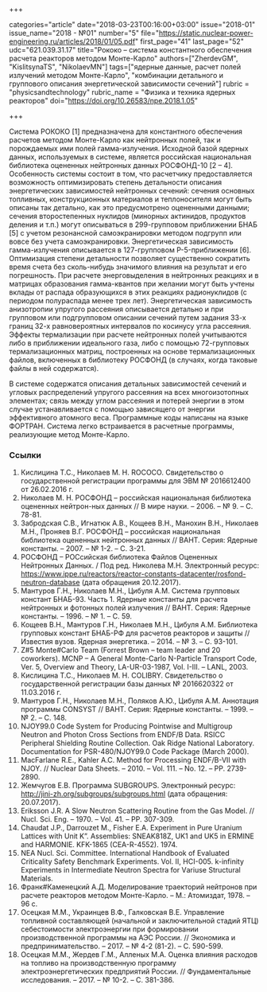 +++

categories="article"
date="2018-03-23T00:16:00+03:00"
issue="2018-01"
issue_name="2018 - №01"
number="5"
file="https://static.nuclear-power-engineering.ru/articles/2018/01/05.pdf"
first_page="41"
last_page="52"
udc="621.039.31.17"
title="Рококо – система константного обеспечения расчета реакторов методом Монте-Карло"
authors=["ZherdevGM", "KislitsynaTS", "NikolaevMN"]
tags=["ядерные данные, расчет полей излучений методом Монте-Карло", "комбинации детального и группового описания энергетической зависимости сечений"]
rubric = "physicsandtechnology"
rubric_name = "Физика и техника ядерных реакторов"
doi="https://doi.org/10.26583/npe.2018.1.05"

+++

Система РОКОКО [1] предназначена для константного обеспечения расчетов методом Монте-Карло как нейтронных полей, так и порождаемых ими полей гамма-излучения. Исходной базой ядерных данных, используемых в системе, является российская национальная библиотека оцененных нейтронных данных РОСФОНД-10 [2 – 4]. Особенность системы состоит в том, что расчетчику предоставляется возможность оптимизировать степень детальности описания энергетических зависимостей нейтронных сечений: сечения основных топливных, конструкционных материалов и теплоносителя могут быть описаны так детально, как это предусмотрено оцененными данными; сечения второстепенных нуклидов (минорных актинидов, продуктов деления и т.п.) могут описываться в 299-групповом приближении БНАБ [5] с учетом резонансной самоэкранировки методом подгрупп или вовсе без учета самоэкранировки. Энергетическая зависимость гамма-излучения описывается в 127-групповом P-5-приближении [6]. Оптимизация степени детальности позволяет существенно сократить время счета без сколь-нибудь значимого влияния на результат и его погрешность. При расчете энерговыделения в нейтронных реакциях и в матрицах образования гамма-квантов при желании могут быть учтены вклады от распада образующихся в этих реакциях радионуклидов (с периодом полураспада менее трех лет). Энергетическая зависимость анизотропии упругого рассеяния описывается детально и при групповом или подгрупповом описании сечений путем задания 33-х границ 32-х равновероятных интервалов по косинусу угла рассеяния. Эффекты термализации при расчете нейтронных полей учитываются либо в приближении идеального газа, либо с помощью 72-групповых термализационных матриц, построенных на основе
термализационных файлов, включенных в библиотеку РОСФОНД (в случаях, когда таковые файлы в ней содержатся).

В системе содержатся описания детальных зависимостей сечений и угловых распределений упругого рассеяния на всех многоизотопных элементах; связь между углом рассеяния и потерей энергии в этом случае устанавливается с помощью зависящего от энергии эффективного атомного веса. Программные коды написаны на языке ФОРТРАН. Система легко встраивается в расчетные программы, реализующие метод Монте-Карло.

### Ссылки

1. Кислицина Т.С., Николаев М. Н. ROCOCO. Свидетельство о государственной регистрации программы для ЭВМ № 2016612400 от 26.02.2016 г.
2. Николаев М. Н. РОСФОНД – российская национальная библиотека оцененных нейтрон-ных данных // В мире науки. – 2006. – № 9. – С. 78-81.
3. Забродская С.В., Игнатюк А.В., Кощеев В.Н., Манохин В.Н., Николаев М.Н., Проняев В.Г. РОСФОНД – российская национальная библиотека оцененных нейтронных данных // ВАНТ. Серия: Ядерные константы. – 2007. – № 1-2. – С. 3-21.
4. РОСФОНД – РОСсийская библиотека Файлов Оцененных Нейтронных Данных. / Под ред. Николева М.Н. Электронный ресурс: https://www.ippe.ru/reactors/reactor-constants-datacenter/rosfond-neutron-database (дата обращения 20.12.2017).
5. Мантуров Г.Н., Николаев М.Н., Цибуля А.М. Система групповых констант БНАБ-93. Часть 1. Ядерные константы для расчета нейтронных и фотонных полей излучения // ВАНТ. Серия: Ядерные константы. – 1996. – № 1. – С. 59.
6. Кощеев В.Н., Мантуров Г.Н., Николаев М.Н., Цибуля А.М. Библиотека групповых констант БНАБ-РФ для расчетов реакторов и защиты // Известия вузов. Ядерная энергетика. – 2014. – № 3. – С. 93-101.
7. Z#5 Monte#Carlo Team (Forrest Brown – team leader and 20 coworkers). MCNP – A General Monte-Carlo N-Particle Transport Code, Ver. 5, Overview and Theory, LA-UR-03-1987, Vol. I-III. – LANL, 2003.
8. Кислицина Т.С., Николаев М. Н. COLIBRY. Свидетельство о государственной регистрации базы данных № 2016620322 от 11.03.2016 г.
9. Мантуров Г.Н., Николаев М.Н., Поляков А.Ю., Цибуля А.М. Аннотация программы CONSYST // ВАНТ. Серия: Ядерные константы. – 1999. – № 2. – С. 148.
10. NJOY99.0 Code System for Producing Pointwise and Multigroup Neutron and Photon Cross Sections from ENDF/B Data. RSICC Peripheral Shielding Routine Collection. Oak Ridge National Laboratory. Documentation for PSR-480/NJOY99.0 Code Package (March 2000).
11. MacFarlane R.E., Kahler A.C. Method for Processing ENDF/B-VII with NJOY. // Nuclear Data Sheets. – 2010. – Vol. 111. – No. 12. – PP. 2739-2890.
12. Жемчугов Е.В. Программа SUBGROUPS. Электронный ресурс: http://jini-zh.org/subgroups/subgroups.html (дата обращения: 20.07.2017).
13. Eriksson J.R. A Slow Neutron Scattering Routine from the Gas Model. // Nucl. Sci. Eng. – 1970. – Vol. 41. – PP. 307-309.
14. Chaudat J.P., Darrouzet M., Fisher E.A. Experiment in Pure Uranium Lattices with Unit K”. Assemblies: SNEAK818Z, UK1 and UK5 in ERMINE and HARMONIE. KFK-1865 (CEA-R-4552). 1974.
15. NEA Nucl. Sci. Committee. International Handbook of Evaluated Criticality Safety Benchmark Experiments. Vol. II, HCI-005. k-infinity Experiments in Intermediate Neutron Spectra for Vаriuse Structural Materials.
16. Франк#Каменецкий А.Д. Моделирование траекторий нейтронов при расчете реакторов методом Монте-Карло. – М.: Атомиздат, 1978. – 96 c.
17. Осецкая М.М., Украинцев В.Ф., Галковская В.Е. Управление топливной составляющей (начальной и заключительной стадий ЯТЦ) себестоимости электроэнергии при формировании производственной программы на АЭС России. // Экономика и предпринимательство. – 2017. – № 4-2 (81-2). – С. 590-599.
18. Осецкая М.М., Жердев Г.М., Алленых М.А. Оценка влияния расходов на топливо на производственную программу электроэнергетических предприятий России. // Фундаментальные исследования. – 2017. – № 10-2. – С. 381-386.